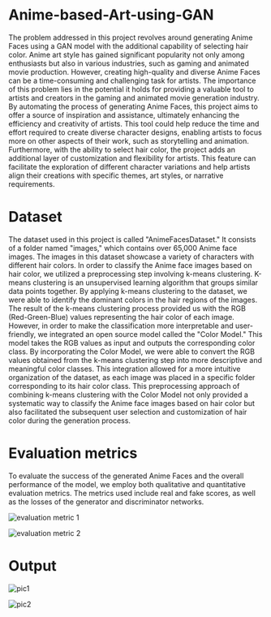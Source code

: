 # Anime-based-Art-using-GAN
 The problem addressed in this project revolves around generating Anime Faces using a GAN model with the additional capability of selecting hair color. Anime art style has gained significant popularity not only among enthusiasts but also in various industries, such as gaming and animated movie production. However, creating high-quality and diverse Anime Faces can be a time-consuming and challenging task for artists. 
The importance of this problem lies in the potential it holds for providing a valuable tool to artists and creators in the gaming and animated movie generation industry. By automating the process of generating Anime Faces, this project aims to offer a source of inspiration and assistance, ultimately enhancing the efficiency and creativity of artists. This tool could help reduce the time and effort required to create diverse character designs, enabling artists to focus more on other aspects of their work, such as storytelling and animation.
Furthermore, with the ability to select hair color, the project adds an additional layer of customization and flexibility for artists. This feature can facilitate the exploration of different character variations and help artists align their creations with specific themes, art styles, or narrative requirements.

# Dataset
The dataset used in this project is called "AnimeFacesDataset." It consists of a folder named "images," which contains over 65,000 Anime face images. The images in this dataset showcase a variety of characters with different hair colors.
In order to classify the Anime face images based on hair color, we utilized a preprocessing step involving k-means clustering. K-means clustering is an unsupervised learning algorithm that groups similar data points together. By applying k-means clustering to the dataset, we were able to identify the dominant colors in the hair regions of the images.
The result of the k-means clustering process provided us with the RGB (Red-Green-Blue) values representing the hair color of each image. However, in order to make the classification more interpretable and user-friendly, we integrated an open source model called the "Color Model." This model takes the RGB values as input and outputs the corresponding color class.
By incorporating the Color Model, we were able to convert the RGB values obtained from the k-means clustering step into more descriptive and meaningful color classes. This integration allowed for a more intuitive organization of the dataset, as each image was placed in a specific folder corresponding to its hair color class.
This preprocessing approach of combining k-means clustering with the Color Model not only provided a systematic way to classify the Anime face images based on hair color but also facilitated the subsequent user selection and customization of hair color during the generation process.

# Evaluation metrics
To evaluate the success of the generated Anime Faces and the overall performance of the model, we employ both qualitative and quantitative evaluation metrics. The metrics used include real and fake scores, as well as the losses of the generator and discriminator networks.

![evaluation metric 1](https://github.com/Amad-Ahmed/Anime-based-Art-using-GAN/assets/80278397/5095d054-8c7f-4d97-93e0-bb5bedb63c42)

![evaluation metric 2](https://github.com/Amad-Ahmed/Anime-based-Art-using-GAN/assets/80278397/e1b6917f-9c6b-40f8-9849-5792c1795b86)

# Output

![pic1](https://github.com/Amad-Ahmed/Anime-based-Art-using-GAN/assets/80278397/29180b85-cff4-464d-ae0c-99172fecec99)


![pic2](https://github.com/Amad-Ahmed/Anime-based-Art-using-GAN/assets/80278397/81b7cdcb-35a3-48d1-989b-3fc50ba3e3f4)
